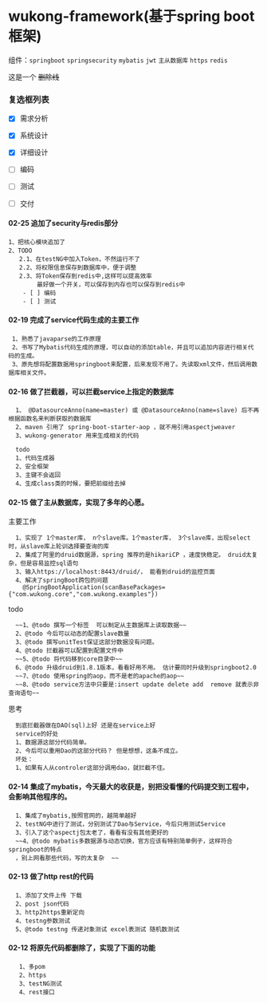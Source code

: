 wukong-framework(基于spring boot框架)
===


组件：`springboot` `springsecurity`  `mybatis` `jwt` `主从数据库` `https` `redis`


这是一个 ~~删除线~~


### 复选框列表
- [x] 需求分析
- [x] 系统设计
- [x] 详细设计
- [ ] 编码
- [ ] 测试
- [ ] 交付


#### 02-25 追加了security与redis部分
    
    1、把核心模块追加了
    2、TODO
       2.1、在testNG中加入Token，不然运行不了
       2.2、将权限信息保存到数据库中，便于调整
       2.3、将Token保存到redis中,这样可以提高效率
            最好做一个开关，可以保存到内存也可以保存到redis中
        - [ ] 编码
        - [ ] 测试    
            
            


      
#### 02-19 完成了service代码生成的主要工作
     
     1、熟悉了javaparse的工作原理
     2、书写了Mybatis代码生成的原理，可以自动的添加table，并且可以追加内容进行相关代码的生成。
     3、原先想将配置数据用springboot来配置，后来发现不用了。先读取xml文件，然后调用数据库相关文件。
 
 

 

#### 02-16 做了拦截器，可以拦截service上指定的数据库

      1、 @DatasourceAnno(name=master) 或 @DatasourceAnno(name=slave) 后不再根据函数名来判断获取的数据库
      2、maven 引用了 spring-boot-starter-aop ，就不用引用aspectjweaver 
      3、wukong-generator 用来生成相关的代码
      
      todo
      1、代码生成器
      2、安全框架
      3、主键不会返回
      4、生成class类的时候，要把前缀给去掉



#### 02-15 做了主从数据库，实现了多年的心愿。 

   主要工作
   
      1、实现了 1个master库， n个slave库。1个master库， 3个slave库，出现select时，从slave库上轮训选择要查询的库
      2、集成了阿里的druid数据源，spring 推荐的是hikariCP ，速度快稳定。 druid太复杂，但是容易监控sql语句
      3、输入https://localhost:8443/druid/， 能看到druid的监控页面
      4、解决了springBoot跨包的问题
        @SpringBootApplication(scanBasePackages={"com.wukong.core","com.wukong.examples"})
      
  
      
   todo 
   
      ~~1、@todo 撰写一个标签  可以制定从主数据库上读取数据~~
      2、@todo 今后可以动态的配置slave数量
      3、@todo 撰写unitTest保证这部分数据没有问题。
      4、@todo 拦截器可以配置到配置文件中
      ~~5、@todo 将代码移到core目录中~~
      6、@todo 升级druid到1.8.1版本，看看好用不用。 估计要同时升级到springboot2.0
      ~~7、@todo 使用spring的aop，而不是老的apache的aop~~
      ~~8、@todo service方法中只要是:insert update delete add  remove 就表示非查询语句~~
      
   思考      
      
      到底拦截器做在DAO(sql)上好 还是在service上好
      service的好处
      1、数据源这部分代码简单。
      2、今后可以重用Dao的这部分代码？ 但是想想，这条不成立。
      坏处：
      1、如果有人从controler这部分调用dao，就拦截不住。
 
 
#### 02-14 集成了mybatis，今天最大的收获是，别把没看懂的代码提交到工程中，会影响其他程序的。

      1、集成了mybatis,按照官网的，越简单越好
      2、testNG中进行了测试，分别测试了Dao与Service，今后只用测试Service
      3、引入了这个aspectj包太老了，看看有没有其他更好的
      ~~4、@todo mybatis多数据源与动态切换，官方应该有特别简单例子，这样符合springboot的特点
      ，别上网看那些代码，写的太复杂  ~~     
 
 
 
#### 02-13 做了http rest的代码 

      1、添加了文件上传 下载 
      2、post json代码  
      3、http2https重新定向  
      4、testng参数测试
      5、@todo testng 传递对象测试 excel表测试 随机数测试    
    
     
#### 02-12 将原先代码都删除了，实现了下面的功能
 
       1、多pom
       2、https
       3、testNG测试
       4、rest接口    